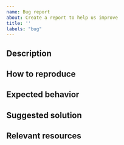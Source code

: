 ```yaml
---
name: Bug report
about: Create a report to help us improve
title: ''
labels: "bug"
---
```


## Description

<!-- A clear and concise description of what the bug is. -->

## How to reproduce

<!-- Exact steps to reproduce the behavior, with details of your (development) environment. -->

## Expected behavior

<!-- A clear and concise description of what you expected to happen. -->

## Suggested solution
<!-- If you have one, you can suggest a solution. -->

## Relevant resources

<!-- If applicable, add files, urls and/or screenshots to help explain your problem. -->